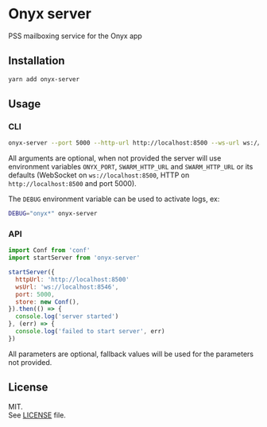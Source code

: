 # Onyx server

PSS mailboxing service for the Onyx app

## Installation

```sh
yarn add onyx-server
```

## Usage

### CLI

```sh
onyx-server --port 5000 --http-url http://localhost:8500 --ws-url ws://localhost:8546
```

All arguments are optional, when not provided the server will use environment
variables `ONYX_PORT`, `SWARM_HTTP_URL` and `SWARM_HTTP_URL` or its defaults
(WebSocket on `ws://localhost:8500`, HTTP on `http://localhost:8500` and port
5000).

The `DEBUG` environment variable can be used to activate logs, ex:

```sh
DEBUG="onyx*" onyx-server
```

### API

```js
import Conf from 'conf'
import startServer from 'onyx-server'

startServer({
  httpUrl: 'http://localhost:8500'
  wsUrl: 'ws://localhost:8546',
  port: 5000,
  store: new Conf(),
}).then(() => {
  console.log('server started')
}, (err) => {
  console.log('failed to start server', err)
})
```

All parameters are optional, fallback values will be used for the parameters not
provided.

## License

MIT.\
See [LICENSE](LICENSE) file.
